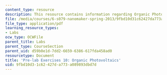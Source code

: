 ```yaml
---
content_type: resource
description: This resource contains information regarding Organic Photovoltaics.
file: /media/courses/6-s079-nanomaker-spring-2013/9fbd10d31c62427da773a089893dbd7d_MIT6_S079S13_prelab10.pdf
file_type: application/pdf
learning_resource_types:
- Labs
ocw_type: OCWFile
parent_title: Labs
parent_type: CourseSection
parent_uid: d59b0e1d-7dd2-6659-6386-617fda458ad0
resourcetype: Document
title: 'Pre-lab Exercises 10: Organic Photovoltaics'
uid: 9fbd10d3-1c62-427d-a773-a089893dbd7d
---
```

